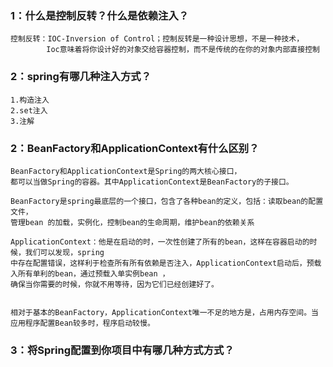 ### 1：什么是控制反转？什么是依赖注入？
    控制反转：IOC-Inversion of Control；控制反转是一种设计思想，不是一种技术，
            Ioc意味着将你设计好的对象交给容器控制，而不是传统的在你的对象内部直接控制
            
### 2：spring有哪几种注入方式？
    1.构造注入
    2.set注入
    3.注解
    
### 2：BeanFactory和ApplicationContext有什么区别？
    BeanFactory和ApplicationContext是Spring的两大核心接口，
    都可以当做Spring的容器。其中ApplicationContext是BeanFactory的子接口。
    
    BeanFactory是spring最底层的一个接口，包含了各种bean的定义，包括：读取bean的配置文件，
    管理bean 的加载，实例化，控制bean的生命周期，维护bean的依赖关系
    
    ApplicationContext：他是在启动的时，一次性创建了所有的bean，这样在容器启动的时候，我们可以发现，spring
    中存在配置错误，这样利于检查所有所有依赖是否注入，ApplicationContext启动后，预载入所有单利的bean，通过预载入单实例bean ，
    确保当你需要的时候，你就不用等待，因为它们已经创建好了。
    
    
    相对于基本的BeanFactory，ApplicationContext唯一不足的地方是，占用内存空间。当应用程序配置Bean较多时，程序启动较慢。
    
### 3：将Spring配置到你项目中有哪几种方式方式？